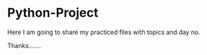 # Python-Project
Here I am going to share my practiced files with topics and  day no. 

Thanks.......